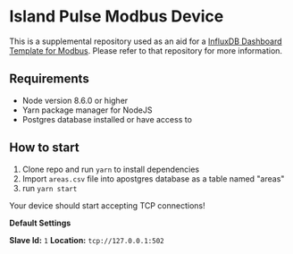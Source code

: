 # Island Pulse Modbus Device
This is a supplemental repository used as an aid for a [InfluxDB Dashboard Template for Modbus](https://github.com/influxdata/community-templates/tree/master/modbus). Please refer to that repository for more information.

## Requirements

- Node version 8.6.0 or higher
- Yarn package manager for NodeJS
- Postgres database installed or have access to

## How to start

1. Clone repo and run `yarn` to install dependencies
1. Import `areas.csv` file into apostgres database as a table named "areas"
1. run `yarn start`

Your device should start accepting TCP connections!

**Default Settings**

**Slave Id:** `1`
**Location:** `tcp://127.0.0.1:502`

